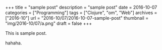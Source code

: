 +++
title = "sample post"
description = "sample post"
date = 2016-10-07
categories = ["Programming"]
tags = ["Clojure", "om", "Web"]
archives = ["2016-10"]
url = "2016-10/07/2016-10-07-sample-post"
thumbnail = "img/2016-10/07/a.png"
draft = false
+++

This is sample post.

<!--more-->

hahaha.

